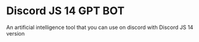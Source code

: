 # Discord JS 14 GPT BOT
 An artificial intelligence tool that you can use on discord with Discord JS 14 version

